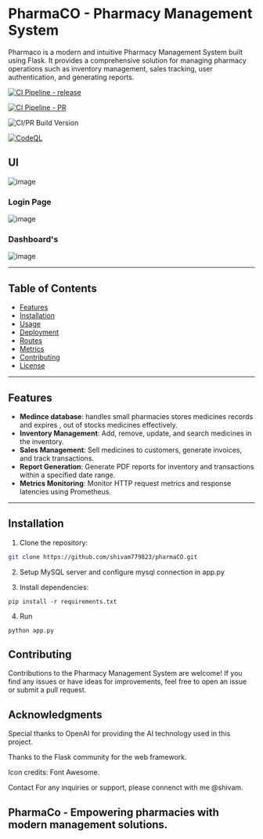 # PharmaCO - Pharmacy Management System

Pharmaco is a modern and intuitive Pharmacy Management System built using Flask. It provides a comprehensive solution for managing pharmacy operations such as inventory management, sales tracking, user authentication, and generating reports.


[![CI Pipeline - release](https://github.com/shivam779823/pharmaCO/actions/workflows/release.yml/badge.svg?branch=main)](https://github.com/shivam779823/pharmaCO/actions/workflows/release.yml)

[![CI Pipeline - PR ](https://github.com/shivam779823/pharmaCO/actions/workflows/release.yml/badge.svg?branch=main)](https://github.com/shivam779823/pharmaCO/actions/workflows/PR.yml)


![CI/PR Build Version](https://img.shields.io/badge/CI/PR%20Build-v1.${{github.run_number}}-blue)


[![CodeQL](https://github.com/MichaelCurrin/badge-generator/workflows/CodeQL/badge.svg)](https://github.com/MichaelCurrin/badge-generator/actions?query=workflow%3ACodeQL "Code quality workflow status")

## UI
![image](https://github.com/shivam779823/pharmaCO/assets/105196334/2c56cce2-9d8c-44a8-83db-0ee82448ebb2)

### Login Page
![image](https://github.com/shivam779823/pharmaCO/assets/105196334/780ecd50-2ba9-4a5f-921f-c09e696f70f7)

### Dashboard's 
![image](https://github.com/shivam779823/pharmaCO/assets/105196334/a729ac62-4ee8-4e5c-9c03-4de46b8f2f9b)

---

## Table of Contents

- [Features](#features)
- [Installation](#installation)
- [Usage](#usage)
- [Deployment](#deployment)
- [Routes](#routes)
- [Metrics](#metrics)
- [Contributing](#contributing)
- [License](#license)

---

## Features

- **Medince database**: handles small pharmacies stores medicines records and expires , out of stocks medicines effectively.
- **Inventory Management**: Add, remove, update, and search medicines in the inventory.
- **Sales Management**: Sell medicines to customers, generate invoices, and track transactions.
- **Report Generation**: Generate PDF reports for inventory and transactions within a specified date range.
- **Metrics Monitoring**: Monitor HTTP request metrics and response latencies using Prometheus.

---

## Installation

1. Clone the repository:

```bash
git clone https://github.com/shivam779823/pharmaCO.git
```

2. Setup MySQL server and configure mysql connection in app.py

3. Install dependencies:

```
pip install -r requirements.txt
```
4. Run 

```
python app.py
```

## Contributing 

Contributions to the Pharmacy Management System are welcome! If you find any issues or have ideas for improvements, feel free to open an issue or submit a pull request.


## Acknowledgments 

Special thanks to OpenAI for providing the AI technology used in this project.

Thanks to the Flask community for the web framework.

Icon credits: Font Awesome.

Contact For any inquiries or support, please connenct with me @shivam.

## PharmaCo - Empowering pharmacies with modern management solutions.




